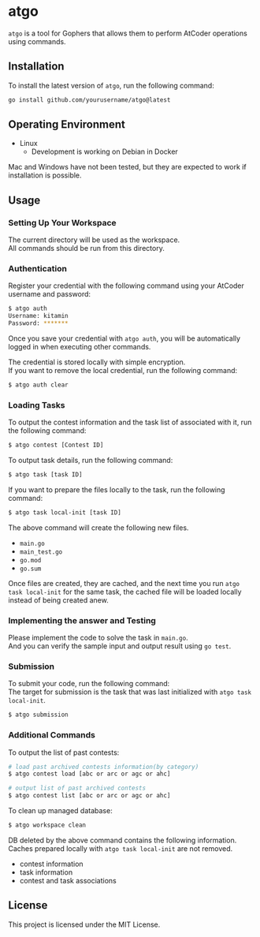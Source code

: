 # atgo

`atgo` is a tool for Gophers that allows them to perform AtCoder operations using commands.

## Installation

To install the latest version of `atgo`, run the following command:

```bash
go install github.com/yourusername/atgo@latest
```

## Operating Environment

- Linux
  - Development is working on Debian in Docker

Mac and Windows have not been tested, but they are expected to work if installation is possible.

## Usage

### Setting Up Your Workspace

The current directory will be used as the workspace.  
All commands should be run from this directory.

### Authentication

Register your credential with the following command using your AtCoder username and password:

```bash
$ atgo auth
Username: kitamin
Password: *******
```

Once you save your credential with `atgo auth`, you will be automatically logged in when executing other commands.

The credential is stored locally with simple encryption.  
If you want to remove the local credential, run the following command:

```bash
$ atgo auth clear
```

### Loading Tasks

To output the contest information and the task list of associated with it, run the following command:

```bash
$ atgo contest [Contest ID]
````

To output task details, run the following command:

```bash
$ atgo task [task ID]
````

If you want to prepare the files locally to the task, run the following command:

```bash
$ atgo task local-init [task ID]
````

The above command will create the following new files.

- `main.go`
- `main_test.go`
- `go.mod`
- `go.sum`

Once files are created, they are cached, and the next time you run `atgo task local-init` for the same task, the cached file will be loaded locally instead of being created anew.

### Implementing the answer and Testing

Please implement the code to solve the task in `main.go`.  
And you can verify the sample input and output result using `go test`.

### Submission

To submit your code, run the following command:  
The target for submission is the task that was last initialized with `atgo task local-init`.

```bash
$ atgo submission
````

### Additional Commands

To output the list of past contests:

```bash
# load past archived contests information(by category)
$ atgo contest load [abc or arc or agc or ahc]

# output list of past archived contests
$ atgo contest list [abc or arc or agc or ahc]
```

To clean up managed database:

```bash
$ atgo workspace clean
```

DB deleted by the above command contains the following information.  
Caches prepared locally with `atgo task local-init` are not removed.

- contest information
- task information
- contest and task associations

## License

This project is licensed under the MIT License.
